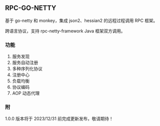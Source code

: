 ## RPC-GO-NETTY

基于 go-netty 和 monkey，集成 json2、hessian2 的远程过程调用 RPC 框架。

跨语言协议，支持 rpc-netty-framework Java 框架双方调用。


### 功能
1. 服务发现
2. 服务自动注册
3. 多种序列化协议
4. 注册中心
5. 负载均衡
6. 协议编码
7. AOP 动态代理

### 附

1.0.0 版本将于 2023/12/31 前完成更新发布，敬请期待！



